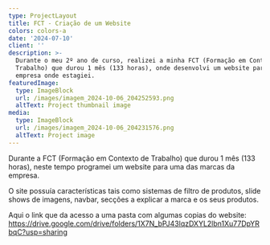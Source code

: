 ```yaml
---
type: ProjectLayout
title: FCT - Criação de um Website
colors: colors-a
date: '2024-07-10'
client: ''
description: >-
  Durante o meu 2º ano de curso, realizei a minha FCT (Formação em Contexto de
  Trabalho) que durou 1 mês (133 horas), onde desenvolvi um website para a
  empresa onde estagiei. 
featuredImage:
  type: ImageBlock
  url: /images/imagem_2024-10-06_204252593.png
  altText: Project thumbnail image
media:
  type: ImageBlock
  url: /images/imagem_2024-10-06_204231576.png
  altText: Project image
---
```

Durante a FCT (Formação em Contexto de Trabalho) que durou 1 mês (133 horas), neste tempo programei um website para uma das marcas da empresa.

O site possuía características tais como sistemas de filtro de produtos, slide shows de imagens, navbar, secções a explicar a marca e os seus produtos.

Aqui o link que da acesso a uma pasta com algumas copias do website: <https://drive.google.com/drive/folders/1X7N_bPJ43lqzDXYL2lbn1Xu77DpYRbqC?usp=sharing>
